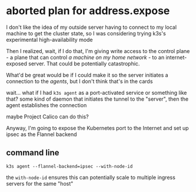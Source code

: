 # aborted plan for address.expose

I don't like the idea of my outside server having to connect to my local machine to get the cluster state, so I was considering trying k3s's experimental high-availability mode

Then I realized, wait, if I do that, I'm giving write access to the control plane - a plane that can control *a machine on my home network* - to an internet-exposed server. That could be potentially catastrophic.

What'd be great would be if I could make it so the server initiates a connection to the *agents*, but I don't think that's in the cards

wait... what if I had `k3s agent` as a port-activated service or something like that? some kind of daemon that initiates the tunnel to the "server", then the agent establishes the connection

maybe Project Calico can do this?

Anyway, I'm going to expose the Kubernetes port to the Internet and set up ipsec as the Flannel backend

## command line

`k3s agent --flannel-backend=ipsec --with-node-id`

the `with-node-id` ensures this can potentially scale to multiple ingress servers for the same "host"
